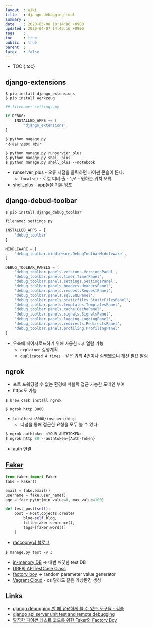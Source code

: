 ```yaml
---
layout  : wiki
title   : django-debugging-tool 
summary : 
date    : 2020-03-08 18:14:06 +0900
updated : 2020-04-07 14:43:16 +0900
tags    : 
toc     : true
public  : true
parent  : 
latex   : false
---
```

* TOC
{:toc}

## django-extensions

```shell
$ pip install django_extensions
$ pip install Werkzeug
```

```python
## filename: settings.py

if DEBUG:
    INSTALLED_APPS += [
        'django_extensions',
]
```

```shell
$ python magage.py
"추가된 명령어 확인"
```

```shell
$ python manage.py runservier_plus
$ python manage.py shell_plus
$ python manage.py shell_plus --notebook
```

- runserver_plus - 오류 지점을 클릭하면 파이썬 콘솔이 뜬다.
    - `locals()` - 로컬 디비 출     - `1/0` - 원하는 위치 오류
- shell_plus - app들을 기본 임포

## django-debud-toolbar

```python
$ pip install django_debug_toolbar
```

```python
filename: settings.py

INSTALLED_APPS = [
    'debug_toolbar'
]
```

```python
MIDDLEWARE = [
    'debug_toolbar.middleware.DebugToolbarMiddleware',
]
```

```python
DEBUG_TOOLBAR_PANELS = [
    'debug_toolbar.panels.versions.VersionsPanel',
    'debug_toolbar.panels.timer.TimerPanel',
    'debug_toolbar.panels.settings.SettingsPanel',
    'debug_toolbar.panels.headers.HeadersPanel',
    'debug_toolbar.panels.request.RequestPanel',
    'debug_toolbar.panels.sql.SQLPanel',
    'debug_toolbar.panels.staticfiles.StaticFilesPanel',
    'debug_toolbar.panels.templates.TemplatesPanel',
    'debug_toolbar.panels.cache.CachePanel',
    'debug_toolbar.panels.signals.SignalsPanel',
    'debug_toolbar.panels.logging.LoggingPanel',
    'debug_toolbar.panels.redirects.RedirectsPanel',
    'debug_toolbar.panels.profiling.ProfilingPanel'
]
```

- 우측에 페이지로드하기 위해 사용한 `sql` 열람 가능
    - `explained` 실행계획
    - `duplicated 4 times` - 같은 쿼리 4번이나 실행됐으니 개선 필요 알림


## ngrok

- 포트 포워딩할 수 없는 환경에 퍼블릭 접근 가능한 도메인 부여
- https도 가능

```shell
$ brew cask install ngrok
```

```shell
$ ngrok http 8000
```

- `localhost:8000/inscpect/http`
    - 터널을 통해 접근한 요청을 모두 볼 수 있다

```python
$ ngrok authtoken <YOUR_AUTHTOKEN>
$ ngrok http 80 --authtoken={Auth-Token}
```

- auth 연결

## [Faker](https://factoryboy.readthedocs.io/en/latest/)

```python
from faker import Faker
fake = Faker()

email = fake.email()
username = fake.user_name()
age = fake.pyint(min_value=0, max_value=100)
```

```python
def test_post(self):
    post = Post.objects.create(
        blog=self.blog,
        title=faker.sentence(),
        tags=[faker.word()]
    )
```
- [raccoony님 블로그](https://www.44bits.io/ko/post/faker-and-factory-boy-for-clean-code-on-python-test)


```shell
$ manage.py test -v 3
```

- [in-menory DB](https://pypi.org/project/django-memdb/) -> 매번 깨끗한 test DB
- [DRF의 APITestCase Class](https://www.django-rest-framework.org/api-guide/testing/)
- [factory_boy](https://factoryboy.readthedocs.io/en/latest/) -> random parameter value generator
- [Vagrant Cloud](https://app.vagrantup.com/mvbcoding/boxes/awslinux/) - os 달라도 같은 가상환경 생성

## Links

- [django debugging 할 때 유용하게 쓸 수 있는 도구들 - 김슬](https://www.youtube.com/watch?v=VUGNYr_GxEY&t=265s)
- [django api server unit test and remote debugging](https://www.slideshare.net/addnull/20170813-django-api-server-unit-test-and-remote-debugging)
- [깔끔한 파이썬 테스트 코드를 위한 Faker와 Factory Boy](https://www.44bits.io/ko/post/faker-and-factory-boy-for-clean-code-on-python-test)
